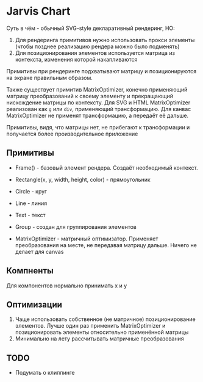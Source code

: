# Jarvis Chart

Суть в чём - обычный SVG-style декларативный рендеринг, НО:

1) Для рендеринга примитивов нужно использовать прокси элементы (чтобы позднее реализацию рендера можно было подменять)
2) Для позиционирования элементов используется матрица из контекста, изменения которой накапливаются

Примитивы при рендеринге подхватывают матрицу и позиционируются на экране правильным образом.

Также существует примитив MatrixOptimizer, конечно применяющий матрицу преобразований к своему элементу и прекращающий нисхождение матрицы по контексту.
Для SVG и HTML MatrixOptimizer реализован как `g` или `div`, применяющий трансформацию. Для канвас MatrixOptimizer не применят трансформацию, а передаёт её дальше.

Примитивы, видя, что матрицы нет, не прибегают к трансформации и получается более производительное приложение

## Примитивы

* Frame() - базовый элемент рендера. Создаёт необходимый контекст.

* Rectangle(x, y, width, height, color) - прямоугольник
* Circle - круг
* Line - линия
* Text - текст
* Group - создан для группирования элементов
* MatrixOptimizer - матричный оптимизатор. Применяет преобразования на месте, не передавая матрицу дальше. Ничего не делает для canvas

## Компненты

Для компонентов нормально принимать x и y

## Оптимизации

1) Чаще использовать собственное (не матричное) позиционирование элементов. Лучше один раз применить MatrixOptimizer и позиционировать элементы относительно применённой матрицы
2) Минимально на лету рассчитывать матричные преобразования

## TODO

* Подумать о клиппинге
